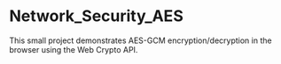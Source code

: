# Network_Security_AES

This small project demonstrates AES-GCM encryption/decryption in the browser using the Web Crypto API.

